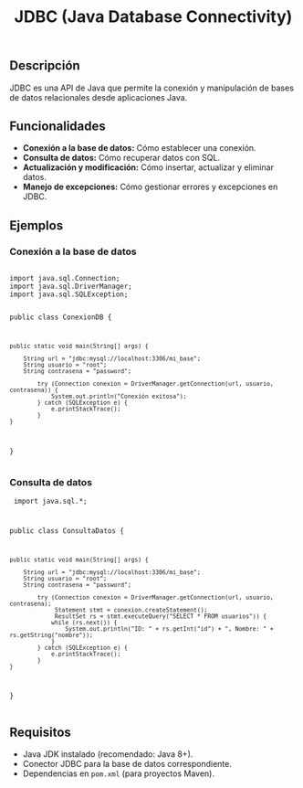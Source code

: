 <!DOCTYPE html>
<html lang="es">
<head>
</head>
<body>
    <main>
        <header>
            <h1>JDBC (Java Database Connectivity)</h1>
        </header>
        <section>
            <h2>Descripción</h2>
            <p>JDBC es una API de Java que permite la conexión y manipulación de bases de datos relacionales desde aplicaciones Java.</p>
        </section>
        <section>
            <h2>Funcionalidades</h2>
            <ul>
                <li><strong>Conexión a la base de datos:</strong> Cómo establecer una conexión.</li>
                <li><strong>Consulta de datos:</strong> Cómo recuperar datos con SQL.</li>
                <li><strong>Actualización y modificación:</strong> Cómo insertar, actualizar y eliminar datos.</li>
                <li><strong>Manejo de excepciones:</strong> Cómo gestionar errores y excepciones en JDBC.</li>
            </ul>
        </section>
        <section>
            <h2>Ejemplos</h2>
            <article>
                <h3>Conexión a la base de datos</h3>
                <pre><code>
import java.sql.Connection;
import java.sql.DriverManager;
import java.sql.SQLException;
                    
public class ConexionDB {

    public static void main(String[] args) {
    
        String url = "jdbc:mysql://localhost:3306/mi_base";
        String usuario = "root";
        String contrasena = "password"; 
        
            try (Connection conexion = DriverManager.getConnection(url, usuario, contrasena)) {
                System.out.println("Conexión exitosa");
            } catch (SQLException e) {
                e.printStackTrace();
            }
    }
}
                </code></pre>
            </article>
            <article>
                <h3>Consulta de datos</h3>
                <pre><code>
import java.sql.*;

public class ConsultaDatos {

    public static void main(String[] args) {
    
        String url = "jdbc:mysql://localhost:3306/mi_base";
        String usuario = "root";
        String contrasena = "password";
        
            try (Connection conexion = DriverManager.getConnection(url, usuario, contrasena);
                 Statement stmt = conexion.createStatement();
                 ResultSet rs = stmt.executeQuery("SELECT * FROM usuarios")) {            
                while (rs.next()) {
                    System.out.println("ID: " + rs.getInt("id") + ", Nombre: " + rs.getString("nombre"));
                }
            } catch (SQLException e) {
                e.printStackTrace();
            }
    }
}
                </code></pre>
            </article>
        </section>
        <section>
            <h2>Requisitos</h2>
            <ul>
                <li>Java JDK instalado (recomendado: Java 8+).</li>
                <li>Conector JDBC para la base de datos correspondiente.</li>
                <li>Dependencias en <code>pom.xml</code> (para proyectos Maven).</li>
            </ul>
        </section>
    </main>
</body>
</html>
